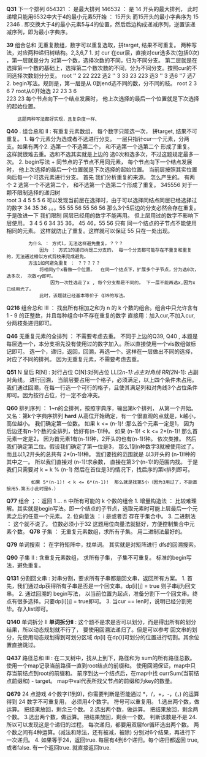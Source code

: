 **Q31** 下一个排列 
        654321 ： 是最大排列
        146532 ： 是 14  开头的最大排列， 此时递增只能用6532中大于4的最小元素5开始 ： 15开头
        而15开头的最小字典序为 15 2346 . 即交换大于4的最小元素5与4的位置，然后后边构成递减序列，逆置该递减序列，即为最小字典序。


**39**  组合总和  无重复数组，数字可以重复选取，拼target,  结果不可重复。
        两种写法，对应两种递归树结构。2,3,6,7
        1. 对 cur 在cur层，直接对cur选多次(包括0次) ，第一层就是分为 对第一个数，选择次数的不同，归为不同分支。 
                第二层就是在选择第一个数的基础上，选择第二个数次数的不同，分为不同分支。按照cur的不同选择次数划分分支。
                     root
       ''          2         22    222    选2
      '' 3  33     23       223            选3
     ''  3                                  选6
    ''7                                      选7
        2. begin写法。规则是，第一层是从 0到end选不同的数，分不同的枝。 
                    root
                 2   3   6   7   root从0开始选
              22  23   3   6     
             223  23
        每个节点向下一个结点发展时， 他上次选择的最后一个位置就是下次选择的起始位置。

        这题两种写法都好实现，且复杂度一样、

**Q40**  . 组合总和 II  :   有重复元素数组， 每个数字只能选一次， 拼target, 结果不可重复。
            1. 每个元素分为选或者不选进行分支。 一层只指针cur一个元素，分两支。如果有两个2. 选第一个不选第二个， 和不选第一个选第二个
                    形成了重复。 这样就很难去重。选和不选其实就是上边的 选0次和选多次，不过这题规定最多一次。
            2. begin写法 + 同节点的子节点不用同元素， 每个节点向下一个结点发展时， 他上次选择的最后一个位置就是下次选择的起始位置。
                    当前层按照其实位置向后每一个可选元素进行分支。
            首先 我们分析重复的来源。 怎么产生的。 有两个 2  选第一个不选第二个， 和不选第一个选第二个形成了重复。
            345556
            对于一颗不限制选择的递归树   
                         root
                3    4    5         5      5       6  可以发现当前层在选择时，由于可以选择同结点同层已经选择过的数字
        34  35 36 。。。55 55 56  55 56    56          那么3个5后边的分支必然会存在重复。 
        于是改进一下   我们限制 同层已经用的数字不能再用。 但上层用过的数字不影响下层使用。
                    3       4     5      6
                34 35 36， 45 46，55 56                  只有 同一个结点的子节点不能使用相同的元素。
                这样就防止了重复。这样就可以保证  55 只在一处出现。
            
            为什么 ： 方式1，无法这样避免重复。？？？
                因为 ： 方式1的递归树是二分支的， 每一个分支都可能存在不重复和重复的，无法通过相似方式剪枝来完成避免。
            方法1如何避免重复 ： ？？？？？
                将相同y个x看做一个位置。  在同一个结点下，扩展多个子节点，分为选0次，选多次， 次数<y即可。
                    因为一次性选走了x , 每个分支都是不同的， 下一层不能再选x,因为x已经用光了。
                此时，该题就已经基本等价于 Q39的写法。


**Q216**     组合总和 III ： 找出所有相加之和为 n 的 k 个数的组合。组合中只允许含有 1 - 9 的正整数，并且每种组合中不存在重复的数字
                直接用：加入cur,不加入cur,分两枝条递归即可。
                

        
**Q46**       无重复元素的全排列  ： 不需要考虑去重。
                        不同于上边的Q39, Q40 , 本题是每层选一个，本分支祖先没有使用过的数字加入。所以直接使用一个vis数组做标记即可。
                                选一个，递归，返回，回溯，再选一个。这样在一层做出不同的选择，对应了不同的排列。
                        因为无重复元素，不需要考虑去重。
                
        
              
**Q51**        N 皇后 
                R[N] : 对行占位  C[N]:对列占位   LL[2*n-1]:占主对角线   RR[2*N-1]: 占副对角线。
                进行回溯， 当前层要占用一个格子，必须满足，以上四个条件未占用。
                我们通过回溯，在每一行选一个可行的格子，且使其满足列和对角线3个占位条件即可。因为按行占位，行一定不会冲突。

**Q60**      排列序列 ：  1~n的全排列，按照字典序，输出第k个排列， 从第一个开始。
             又名：第k个字典序排列
  **hard**   从高位开始确定，有一个很直观的点就是，k越小，高位越小。
             我们确定第一位数。
             如果 k <= (n-1)!  :那么首个元素一定是1， 因为后边还有n-1个数的全排列，恰好有(n-1)!种。
             如果  (n-1)! < k <= 2*(n-1)!  那么首元素一定是2， 因为首元素1有(n-1)!种，2开头的也有(n-1)!种。
             依次类推。
             然后我们确定第二位。假设我们确定了第一位是3， 那么1到n种数字3就被使用过了。 而且以1,2开头的总共有 2*(n-1)!种。
             我们要找的范围就是 以3开头的 (n-1)!种的其中之一。 所以我们直接对 (n-1)!求余数， 直接在第3个(n-1)!的范围内找。
             于是我们只需要对 k = k % (n-1) 然后在首位是3的情况下，找后序的第k排列即可。

             如果 5*(n-1)! < k <= 6*(n-1)!  那么就是找第5小（因为3用过了，不能直接用5.第五小此时是6.）

 **Q77**     组合 ；：返回 1 ... n 中所有可能的 k 个数的组合
                1. 增量构造法 ： 比较难理解。其实就是begin写法。即一个结点的子节点，选取元素时可能上层最后一个元素之后的任意一个元素。
                2. 位向量法 ： i 是或者否  存在于集合中。
                3. 二进制法 ： 这个就不说了。 位数必须小于32
                这题用位向量法就挺好，方便控制集合中元素个数。
**Q78**      子集 ： 无重复元素数组，求所有子集。
                 用二进制法最好的。


**Q79**      单词搜索  ： 在字符矩阵中，找单词。
              其实就是对矩阵进行 dfs的回溯搜索。
              

**Q90**       子集 II : 含重复元素数组， 求所有子集， 子集不可重复。
                标准的begin写法，避免重复。



**Q131**     分割回文串 : 对串分割，要求所有子串都是回文串，返回所有方案。
             1. 首先，我们通过dp获得所有子串是否是一个回文串。dp[i][j] = true 则子串ij为回文串。
             2. 通过回溯的 begin写法， 以当前位置为起点，准备分割下一个回文串。终点有很多选择。只要dp[i][j] = true即可。
             3. 当cur == len时，说明已经分割完毕。存入list即可。

**Q140**     单词拆分 II 
        **单词拆分II**  : 这个题不是求是否可以划分，而是得出所有的划分结果，所以动态规划就不行了， 要使用回溯法递归了。但是可以参考
                        回文串的划分，先使用动态规划得到可划分区域 dp[i] 在dp[i]可划分的位置进行切割。其余位置直接跳过。
            

**Q437**     路径总和 III : 在二叉树中，找从上到下，路径和为 sum的所有路径总数。
                使用一个map记录当前路径一直到root结点的前缀和。 使用回溯保证，map中只存当前结点到root的前缀和。
                前序到达一个结点后，在map中找 currSum(当前结点前缀和) - target。 map中val代表所找父节点的前缀和为key的数量。
                
**Q679**     24 点游戏  4个数字(1到9)，你需要判断是否能通过 *，/，+，-，(，) 的运算得到 24
                数字不可重复用， 必须用4个数字。  符号可以重复用。 
             1.选出两个数，做运算。 把结果放回，剩余三个数。
             2.选出两个数，做运算。 把结果放回，剩余两个数。
             3.选出两个数，做运算。 把结果放回，剩余一个数。 判断该数是不是 24. 
             所以可以发现这是个递归的过程。 每次递归，都要用双层for循环选出两个数。  两个数之间有4种运算。(减法和除法，还有被减，被除)
             分别对6个结果，再进行下一次递归。
             4. 如果等于24，返回true. 每层有4到6个递归。每个递归都返回 true,或者false. 有一个返回true. 就直接返回true.

